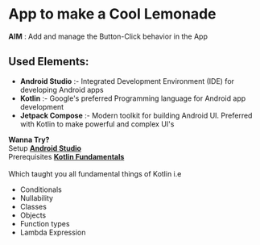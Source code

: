 # App to make a Cool Lemonade <br>
**AIM** : Add and manage the Button-Click behavior in the App<br>

## Used Elements:

* **Android Studio** :- Integrated Development Environment (IDE) for developing Android apps
* **Kotlin** :- Google's preferred Programming language for Android app development
* **Jetpack Compose** :- Modern toolkit for building Android UI. Preferred with Kotlin to make powerful and complex UI's <br>

**Wanna Try?** <br>
Setup **[Android Studio](https://developer.android.com/courses/pathways/android-basics-compose-unit-1-pathway-2#codelab-https://developer.android.com/codelabs/basic-android-kotlin-compose-install-android-studio)** <br>
Prerequisites **[Kotlin Fundamentals](https://developer.android.com/courses/pathways/android-basics-compose-unit-2-pathway-1)** <br><br>
Which taught you all fundamental things of Kotlin i.e 
* Conditionals
* Nullability
* Classes
* Objects
* Function types
* Lambda Expression